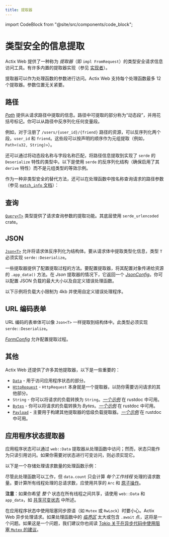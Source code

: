 ```yaml
---
title: 提取器
---
```


import CodeBlock from "@site/src/components/code_block";

# 类型安全的信息提取

Actix Web 提供了一种称为 _提取器_（即 `impl FromRequest`）的类型安全请求信息访问工具。有许多内置的提取器实现（参见 [实现者](https://docs.rs/actix-web/latest/actix_web/trait.FromRequest.html#implementors)）。

提取器可以作为处理函数的参数进行访问。Actix Web 支持每个处理函数最多 12 个提取器。参数位置无关紧要。

<CodeBlock example="extractors" file="main.rs" section="option-one" />

## 路径

[_Path_][pathstruct] 提供从请求路径中提取的信息。路径中可提取的部分称为“动态段”，并用花括号标记。你可以从路径中反序列化任何变量段。

例如，对于注册了 `/users/{user_id}/{friend}` 路径的资源，可以反序列化两个段，`user_id` 和 `friend`。这些段可以按声明的顺序作为元组提取（例如，`Path<(u32, String)>`）。

<CodeBlock example="extractors" file="path_one.rs" section="path-one" />

还可以通过将动态段名称与字段名称匹配，将路径信息提取到实现了 `serde` 的 `Deserialize` 特性的类型中。以下是使用 `serde` 的反序列化结构（确保启用了其 `derive` 特性）而不是元组类型的等效示例。

<CodeBlock example="extractors" file="path_two.rs" section="path-two" />

作为一种非类型安全的替代方法，还可以在处理函数中按名称查询请求的路径参数（参见 [`match_info` 文档][docsrs_match_info]）：

<CodeBlock example="extractors" file="path_three.rs" section="path-three" />

## 查询

[`Query<T>`][querystruct] 类型提供了请求查询参数的提取功能。其底层使用 `serde_urlencoded` crate。

<CodeBlock example="extractors" file="query.rs" section="query" />

## JSON

[`Json<T>`][jsonstruct] 允许将请求体反序列化为结构体。要从请求体中提取类型化信息，类型 `T` 必须实现 `serde::Deserialize`。

<CodeBlock example="extractors" file="json_one.rs" section="json-one" />

一些提取器提供了配置提取过程的方法。要配置提取器，将其配置对象传递给资源的 `.app_data()` 方法。在 _Json_ 提取器的情况下，它返回一个 [_JsonConfig_][jsonconfig]。你可以配置 JSON 负载的最大大小以及自定义错误处理函数。

以下示例将负载大小限制为 4kb 并使用自定义错误处理程序。

<CodeBlock example="extractors" file="json_two.rs" section="json-two" />

## URL 编码表单

URL 编码的表单体可以像 `Json<T>` 一样提取到结构体中。此类型必须实现 `serde::Deserialize`。

[_FormConfig_][formconfig] 允许配置提取过程。

<CodeBlock example="extractors" file="form.rs" section="form" />

## 其他

Actix Web 还提供了许多其他提取器，以下是一些重要的：

- [`Data`][datastruct] - 用于访问应用程序状态的部分。
- [`HttpRequest`][httprequest] - `HttpRequest` 本身就是一个提取器，以防你需要访问请求的其他部分。
- `String` - 你可以将请求的负载转换为 `String`。[_一个示例_][stringexample] 在 rustdoc 中可用。
- [`Bytes`][bytes] - 你可以将请求的负载转换为 _Bytes_。[_一个示例_][bytesexample] 在 rustdoc 中可用。
- [`Payload`][payload] - 主要用于构建其他提取器的低级负载提取器。[_一个示例_][payloadexample] 在 rustdoc 中可用。

## 应用程序状态提取器

应用程序状态可以通过 `web::Data` 提取器从处理函数中访问；然而，状态只能作为只读引用访问。如果你需要对状态进行可变访问，则必须实现它。

以下是一个存储处理请求数量的处理函数示例：

<CodeBlock example="request-handlers" file="main.rs" section="data" />

尽管此处理函数可以工作，但 `data.count` 只会计算 _每个工作线程_ 处理的请求数量。要计算所有线程处理的总请求数，应使用共享的 `Arc` 和 [原子操作][atomics]。

<CodeBlock example="request-handlers" file="handlers_arc.rs" section="arc" />

**注意**：如果你希望 _整个_ 状态在所有线程之间共享，请使用 `web::Data` 和 `app_data`，如 [共享可变状态][shared_mutable_state] 中所述。

在应用程序状态中使用阻塞同步原语（如 `Mutex` 或 `RwLock`）时要小心。Actix Web 异步处理请求。如果处理函数中的 [_临界区_][critical_section] 太大或包含 `.await` 点，这将是一个问题。如果这是一个问题，我们建议你也阅读 [Tokio 关于在异步代码中使用阻塞 `Mutex` 的建议][tokio_std_mutex]。

[pathstruct]: https://docs.rs/actix-web/4/actix_web/dev/struct.Path.html
[querystruct]: https://docs.rs/actix-web/4/actix_web/web/struct.Query.html
[jsonstruct]: https://docs.rs/actix-web/4/actix_web/web/struct.Json.html
[jsonconfig]: https://docs.rs/actix-web/4/actix_web/web/struct.JsonConfig.html
[formconfig]: https://docs.rs/actix-web/4/actix_web/web/struct.FormConfig.html
[datastruct]: https://docs.rs/actix-web/4/actix_web/web/struct.Data.html
[httprequest]: https://docs.rs/actix-web/4/actix_web/struct.HttpRequest.html
[stringexample]: https://docs.rs/actix-web/4/actix_web/trait.FromRequest.html#impl-FromRequest-for-String
[bytes]: https://docs.rs/actix-web/4/actix_web/web/struct.Bytes.html
[bytesexample]: https://docs.rs/actix-web/4/actix_web/trait.FromRequest.html#impl-FromRequest-5
[payload]: https://docs.rs/actix-web/4/actix_web/web/struct.Payload.html
[payloadexample]: https://docs.rs/actix-web/4/actix_web/web/struct.Payload.html
[docsrs_match_info]: https://docs.rs/actix-web/latest/actix_web/struct.HttpRequest.html#method.match_info
[actix]: /actix/docs/
[atomics]: https://doc.rust-lang.org/std/sync/atomic/
[shared_mutable_state]: /docs/application#shared-mutable-state
[critical_section]: https://en.wikipedia.org/wiki/Critical_section
[tokio_std_mutex]: https://tokio.rs/tokio/tutorial/shared-state#on-using-stdsyncmutex
